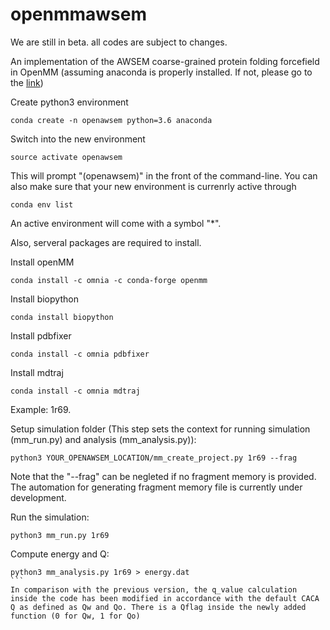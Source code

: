 # openmmawsem
We are still in beta. all codes are subject to changes.

An implementation of the AWSEM coarse-grained protein folding forcefield in OpenMM
(assuming anaconda is properly installed. If not, please go to the <a href="https://www.anaconda.com/download" target="_blank">link</a>)

Create python3 environment
```
conda create -n openawsem python=3.6 anaconda
```
Switch into the new environment
```
source activate openawsem
```
This will prompt "(openawsem)" in the front of the command-line. You can also make sure that your new environment is currenrly active through
```
conda env list
```
An active environment will come with a symbol "*".

Also, serveral packages are required to install.

Install openMM
```
conda install -c omnia -c conda-forge openmm
```
Install biopython
```
conda install biopython
```
Install pdbfixer
```
conda install -c omnia pdbfixer
```
Install mdtraj
```
conda install -c omnia mdtraj
```

Example:
1r69.

Setup simulation folder 
(This step sets the context for running simulation (mm_run.py) and analysis (mm_analysis.py)):
```
python3 YOUR_OPENAWSEM_LOCATION/mm_create_project.py 1r69 --frag
```
Note that the "--frag" can be negleted if no fragment memory is provided. The automation for generating fragment memory file is currently under development.

Run the simulation:
```
python3 mm_run.py 1r69
```

Compute energy and Q:
```
python3 mm_analysis.py 1r69 > energy.dat
```  
In comparison with the previous version, the q_value calculation inside the code has been modified in accordance with the default CACA Q as defined as Qw and Qo. There is a Qflag inside the newly added function (0 for Qw, 1 for Qo)
